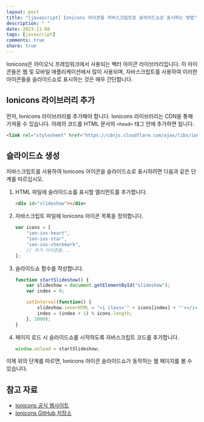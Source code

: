 ```yaml
---
layout: post
title: "[javascript] Ionicons 아이콘을 자바스크립트로 슬라이드쇼로 표시하는 방법"
description: " "
date: 2023-11-08
tags: [javascript]
comments: true
share: true
---
```


Ionicons은 아이오닉 프레임워크에서 사용되는 벡터 아이콘 라이브러리입니다. 이 아이콘들은 웹 및 모바일 애플리케이션에서 많이 사용되며, 자바스크립트를 사용하여 이러한 아이콘들을 슬라이드쇼로 표시하는 것은 매우 간단합니다.

## Ionicons 라이브러리 추가
먼저, Ionicons 라이브러리를 추가해야 합니다. Ionicons 라이브러리는 CDN을 통해 가져올 수 있습니다. 아래의 코드를 HTML 문서의 `<head>` 태그 안에 추가하면 됩니다.

```html
<link rel="stylesheet" href="https://cdnjs.cloudflare.com/ajax/libs/ionicons/4.5.6/css/ionicons.min.css">
```

## 슬라이드쇼 생성
자바스크립트를 사용하여 Ionicons 아이콘을 슬라이드쇼로 표시하려면 다음과 같은 단계를 따르십시오.

1. HTML 파일에 슬라이드쇼를 표시할 엘리먼트를 추가합니다.
   ```html
   <div id="slideshow"></div>
   ```

2. 자바스크립트 파일에 Ionicons 아이콘 목록을 정의합니다.
   ```javascript
   var icons = [
       "ion-ios-heart",
       "ion-ios-star",
       "ion-ios-checkmark",
       // 추가 아이콘들...
   ];
   ```

3. 슬라이드쇼 함수를 작성합니다.
   ```javascript
   function startSlideshow() {
       var slideshow = document.getElementById("slideshow");
       var index = 0;

       setInterval(function() {
           slideshow.innerHTML = "<i class='" + icons[index] + "'></i>";
           index = (index + 1) % icons.length;
       }, 2000);
   }
   ```

4. 페이지 로드 시 슬라이드쇼를 시작하도록 자바스크립트 코드를 추가합니다.
   ```javascript
   window.onload = startSlideshow;
   ```

이제 위의 단계를 따르면, Ionicons 아이콘 슬라이드쇼가 동작하는 웹 페이지를 볼 수 있습니다.

## 참고 자료
- [Ionicons 공식 웹사이트](https://ionicons.com/)
- [Ionicons GitHub 저장소](https://github.com/ionic-team/ionicons)
